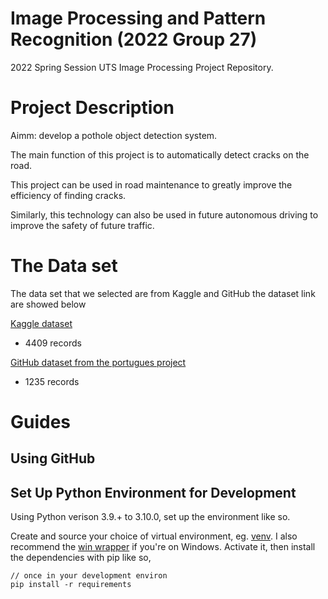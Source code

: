 # Image Processing and Pattern Recognition (2022 Group 27)

2022 Spring Session UTS Image Processing Project Repository. 

# Project Description

Aimm: develop a pothole object detection system.

The main function of this project is to automatically detect cracks on the road. 

This project can be used in road maintenance to greatly improve the efficiency of finding cracks. 

Similarly, this technology can also be used in future autonomous driving to improve the safety of future traffic. 

 
# The Data set  

The data set that we selected are from Kaggle and GitHub the dataset link are showed below  

[Kaggle dataset](https://www.kaggle.com/datasets/sovitrath/road-pothole-images-for-pothole-detection?select=PotholeDataset.pdf )

* 4409 records

[GitHub dataset from the portugues project](https://github.com/biankatpas/Cracks-and-Potholes-in-Road-Images-Dataset)

* 1235 records 

# Guides

## Using GitHub

## Set Up Python Environment for Development

Using Python verison 3.9.+ to 3.10.0, set up the environment like so.

Create and source your choice of virtual environment, eg. [venv](https://virtualenv.pypa.io/en/latest/). I also recommend the [win wrapper](https://pypi.org/project/virtualenvwrapper-win/) if you're on Windows. Activate it, then install the dependencies with pip like so,

```
// once in your development environ
pip install -r requirements
```


